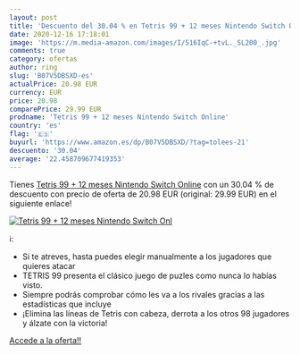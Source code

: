 ```yaml
---
layout: post
title: 'Descuento del 30.04 % en Tetris 99 + 12 meses Nintendo Switch Onl'
date: 2020-12-16 17:18:01
image: 'https://m.media-amazon.com/images/I/516IqC-+tvL._SL200_.jpg'
comments: true
category: ofertas
author: ring
slug: 'B07V5DBSXD-es'
actualPrice: 20.98 EUR
currency: EUR
price: 20.98
comparePrice: 29.99 EUR
prodname: 'Tetris 99 + 12 meses Nintendo Switch Online'
country: 'es'
flag: '🇪🇸'
buyurl: 'https://www.amazon.es/dp/B07V5DBSXD/?tag=tolees-21'
descuento: '30.04'
average: '22.458709677419353'
---
```


Tienes [Tetris 99 + 12 meses Nintendo Switch Online](https://www.amazon.es/dp/B07V5DBSXD/?tag=tolees-21) con un 30.04 % de descuento con precio de oferta de 20.98 EUR (original: 29.99 EUR) en el siguiente enlace!

[![Tetris 99 + 12 meses Nintendo Switch Onl](https://m.media-amazon.com/images/I/516IqC-+tvL._SL200_.jpg)](https://www.amazon.es/dp/B07V5DBSXD/?tag=tolees-21)

ℹ️:

- Si te atreves, hasta puedes elegir manualmente a los jugadores que quieres atacar
- TETRIS 99 presenta el clásico juego de puzles como nunca lo habías visto.
- Siempre podrás comprobar cómo les va a los rivales gracias a las estadísticas que incluye
- ¡Elimina las líneas de Tetris con cabeza, derrota a los otros 98 jugadores y álzate con la victoria!

[Accede a la oferta!!](https://www.amazon.es/dp/B07V5DBSXD/?tag=tolees-21)

